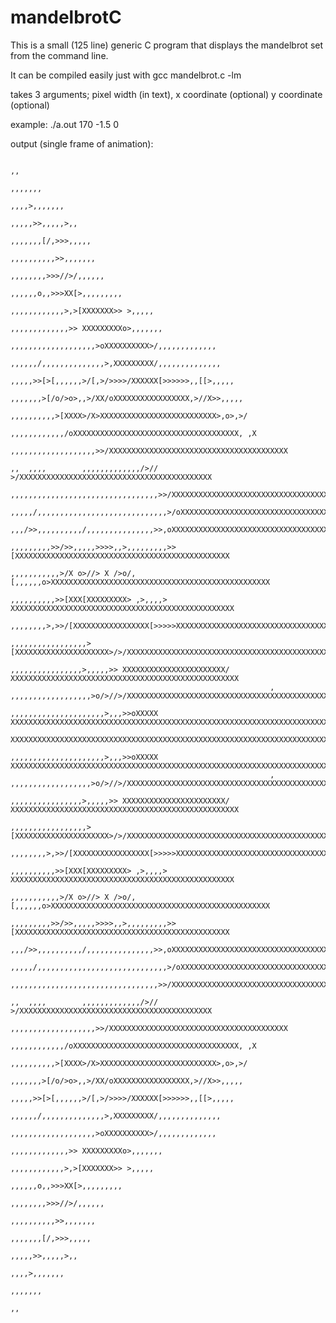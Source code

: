 # mandelbrotC

This is a small (125 line) generic C program that displays the mandelbrot set from the command line.

It can be compiled easily just with gcc mandelbrot.c -lm

takes 3 arguments; pixel width (in text), x coordinate (optional) y coordinate (optional)



example: ./a.out 170 -1.5 0

output (single frame of animation):

                                                                                                                                                                          
                                                                                                                                                                          
                                                                                                                                                  ,,                      
                                                                                                                                                ,,,,,,,                   
                                                                                                                                               ,,,,>,,,,,,,               
                                                                                                                                               ,,,,,>>,,,,,>,,            
                                                                                                                                              ,,,,,,,[/,>>>,,,,,          
                                                                                                                                            ,,,,,,,,,,>>,,,,,,,           
                                                                                                                                           ,,,,,,,,>>>//>/,,,,,,          
                                                                                                                                          ,,,,,,o,,>>>XX[>,,,,,,,,,       
                                                                                                                                   ,,,,,,,,,,,,>,>[XXXXXXX>> >,,,,,       
                                                                                                                                  ,,,,,,,,,,,,,>> XXXXXXXXXo>,,,,,,,      
                                                                                                                            ,,,,,,,,,,,,,,,,,,,>oXXXXXXXXXX>/,,,,,,,,,,,,,
                                                                                                                           ,,,,,,/,,,,,,,,,,,,,,>,XXXXXXXXX/,,,,,,,,,,,,,,
                                                                                                                        ,,,,,>>[>[,,,,,,>/[,>/>>>>/XXXXXX[>>>>>>,,[[>,,,,,
                                                                                                                      ,,,,,,,>[/o/>o>,,>/XX/oXXXXXXXXXXXXXXXXX,>//X>>,,,,,
                                                                                                                     ,,,,,,,,,,>[XXXX>/X>XXXXXXXXXXXXXXXXXXXXXXXXXX>,o>,>/
                                                                                                                   ,,,,,,,,,,,,/oXXXXXXXXXXXXXXXXXXXXXXXXXXXXXXXXXXXXX, ,X
                                                                                                            ,,,,,,,,,,,,,,,,,,,>>/XXXXXXXXXXXXXXXXXXXXXXXXXXXXXXXXXXXXXXXX
                                                                                           ,,  ,,,,        ,,,,,,,,,,,,,/>// >/XXXXXXXXXXXXXXXXXXXXXXXXXXXXXXXXXXXXXXXXXXX
                                                                                        ,,,,,,,,,,,,,,,,,,,,,,,,,,,,,,,,,>>/XXXXXXXXXXXXXXXXXXXXXXXXXXXXXXXXXXXXXXXXXXXXXX
                                                                                       ,,,,,/,,,,,,,,,,,,,,,,,,,,,,,,,,,,,>/oXXXXXXXXXXXXXXXXXXXXXXXXXXXXXXXXXXXXXXXXXXXXX
                                                                                       ,,,/>>,,,,,,,,,,/,,,,,,,,,,,,,,,>>,oXXXXXXXXXXXXXXXXXXXXXXXXXXXXXXXXXXXXXXXXXXXXXXX
                                                                                    ,,,,,,,,,>>/>>,,,,,>>>>,,>,,,,,,,,,>>[XXXXXXXXXXXXXXXXXXXXXXXXXXXXXXXXXXXXXXXXXXXXXXXX
                                                                                    ,,,,,,,,,,,>/X o>//> X />o/,[,,,,,,o>XXXXXXXXXXXXXXXXXXXXXXXXXXXXXXXXXXXXXXXXXXXXXXXXX
                                                                                    ,,,,,,,,,,>>[XXX[XXXXXXXXX> ,>,,,,> XXXXXXXXXXXXXXXXXXXXXXXXXXXXXXXXXXXXXXXXXXXXXXXXXX
                                                                                   ,,,,,,,,>,>>/[XXXXXXXXXXXXXXXXX[>>>>>XXXXXXXXXXXXXXXXXXXXXXXXXXXXXXXXXXXXXXXXXXXXXXXXXX
                                                                           ,,,,,,,,,,,,,,,,,>[XXXXXXXXXXXXXXXXXXXXX>/>/XXXXXXXXXXXXXXXXXXXXXXXXXXXXXXXXXXXXXXXXXXXXXXXXXXX
                                                                     ,,,,,,,,,,,,,,,,>,,,,,>> XXXXXXXXXXXXXXXXXXXXXXX/ XXXXXXXXXXXXXXXXXXXXXXXXXXXXXXXXXXXXXXXXXXXXXXXXXXX
                                                              ,    ,,,,,,,,,,,,,,,,,,>o/>//>/XXXXXXXXXXXXXXXXXXXXXXXXXXXXXXXXXXXXXXXXXXXXXXXXXXXXXXXXXXXXXXXXXXXXXXXXXXXXX
                                                           ,,,,,,,,,,,,,,,,,,,,,>,,,>>oXXXXX XXXXXXXXXXXXXXXXXXXXXXXXXXXXXXXXXXXXXXXXXXXXXXXXXXXXXXXXXXXXXXXXXXXXXXXXXXXXX
                                                      XXXXXXXXXXXXXXXXXXXXXXXXXXXXXXXXXXXXXXXXXXXXXXXXXXXXXXXXXXXXXXXXXXXXXXXXXXXXXXXXXXXXXXXXXXXXXXXXXXXXXXXXXXXXXXXXXXX 
                                                           ,,,,,,,,,,,,,,,,,,,,,>,,,>>oXXXXX XXXXXXXXXXXXXXXXXXXXXXXXXXXXXXXXXXXXXXXXXXXXXXXXXXXXXXXXXXXXXXXXXXXXXXXXXXXXX
                                                              ,    ,,,,,,,,,,,,,,,,,,>o/>//>/XXXXXXXXXXXXXXXXXXXXXXXXXXXXXXXXXXXXXXXXXXXXXXXXXXXXXXXXXXXXXXXXXXXXXXXXXXXXX
                                                                     ,,,,,,,,,,,,,,,,>,,,,,>> XXXXXXXXXXXXXXXXXXXXXXX/ XXXXXXXXXXXXXXXXXXXXXXXXXXXXXXXXXXXXXXXXXXXXXXXXXXX
                                                                           ,,,,,,,,,,,,,,,,,>[XXXXXXXXXXXXXXXXXXXXX>/>/XXXXXXXXXXXXXXXXXXXXXXXXXXXXXXXXXXXXXXXXXXXXXXXXXXX
                                                                                   ,,,,,,,,>,>>/[XXXXXXXXXXXXXXXXX[>>>>>XXXXXXXXXXXXXXXXXXXXXXXXXXXXXXXXXXXXXXXXXXXXXXXXXX
                                                                                    ,,,,,,,,,,>>[XXX[XXXXXXXXX> ,>,,,,> XXXXXXXXXXXXXXXXXXXXXXXXXXXXXXXXXXXXXXXXXXXXXXXXXX
                                                                                    ,,,,,,,,,,,>/X o>//> X />o/,[,,,,,,o>XXXXXXXXXXXXXXXXXXXXXXXXXXXXXXXXXXXXXXXXXXXXXXXXX
                                                                                    ,,,,,,,,,>>/>>,,,,,>>>>,,>,,,,,,,,,>>[XXXXXXXXXXXXXXXXXXXXXXXXXXXXXXXXXXXXXXXXXXXXXXXX
                                                                                       ,,,/>>,,,,,,,,,,/,,,,,,,,,,,,,,,>>,oXXXXXXXXXXXXXXXXXXXXXXXXXXXXXXXXXXXXXXXXXXXXXXX
                                                                                       ,,,,,/,,,,,,,,,,,,,,,,,,,,,,,,,,,,,>/oXXXXXXXXXXXXXXXXXXXXXXXXXXXXXXXXXXXXXXXXXXXXX
                                                                                        ,,,,,,,,,,,,,,,,,,,,,,,,,,,,,,,,,>>/XXXXXXXXXXXXXXXXXXXXXXXXXXXXXXXXXXXXXXXXXXXXXX
                                                                                           ,,  ,,,,        ,,,,,,,,,,,,,/>// >/XXXXXXXXXXXXXXXXXXXXXXXXXXXXXXXXXXXXXXXXXXX
                                                                                                            ,,,,,,,,,,,,,,,,,,,>>/XXXXXXXXXXXXXXXXXXXXXXXXXXXXXXXXXXXXXXXX
                                                                                                                   ,,,,,,,,,,,,/oXXXXXXXXXXXXXXXXXXXXXXXXXXXXXXXXXXXXX, ,X
                                                                                                                     ,,,,,,,,,,>[XXXX>/X>XXXXXXXXXXXXXXXXXXXXXXXXXX>,o>,>/
                                                                                                                      ,,,,,,,>[/o/>o>,,>/XX/oXXXXXXXXXXXXXXXXX,>//X>>,,,,,
                                                                                                                        ,,,,,>>[>[,,,,,,>/[,>/>>>>/XXXXXX[>>>>>>,,[[>,,,,,
                                                                                                                           ,,,,,,/,,,,,,,,,,,,,,>,XXXXXXXXX/,,,,,,,,,,,,,,
                                                                                                                            ,,,,,,,,,,,,,,,,,,,>oXXXXXXXXXX>/,,,,,,,,,,,,,
                                                                                                                                  ,,,,,,,,,,,,,>> XXXXXXXXXo>,,,,,,,      
                                                                                                                                   ,,,,,,,,,,,,>,>[XXXXXXX>> >,,,,,       
                                                                                                                                          ,,,,,,o,,>>>XX[>,,,,,,,,,       
                                                                                                                                           ,,,,,,,,>>>//>/,,,,,,          
                                                                                                                                            ,,,,,,,,,,>>,,,,,,,           
                                                                                                                                              ,,,,,,,[/,>>>,,,,,          
                                                                                                                                               ,,,,,>>,,,,,>,,            
                                                                                                                                               ,,,,>,,,,,,,               
                                                                                                                                                ,,,,,,,                   
                                                                                                                                                  ,,                      
                                                                                                                                                                          
                                                                                                                                                                          
                                                                                                                                                                          
                                                                                                                                                                          
                                                                                                                                                                          
                                                                                                                                                                          
